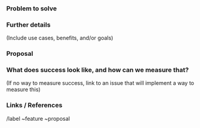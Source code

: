 ### Problem to solve

### Further details

(Include use cases, benefits, and/or goals)

### Proposal

### What does success look like, and how can we measure that?

(If no way to measure success, link to an issue that will implement a way to measure this)

### Links / References

/label ~feature ~proposal
